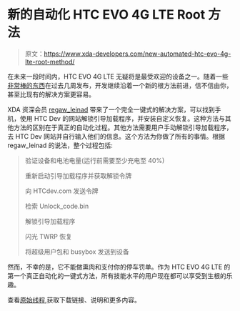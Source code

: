 # 新的自动化 HTC EVO 4G LTE Root 方法

> 原文：<https://www.xda-developers.com/new-automated-htc-evo-4g-lte-root-method/>

在未来一段时间内，HTC EVO 4G LTE 无疑将是最受欢迎的设备之一。随着一些[非常棒的东西](http://www.xda-developers.com/android/dual-core-mod-for-the-htc-evo-lte/)在过去几周发布，开发继续沿着一个新的根方法前进，信不信由你，甚至比现有的解决方案更容易。

XDA 资深会员 [regaw_leinad](http://forum.xda-developers.com/member.php?u=2326081) 带来了一个完全一键式的解决方案，可以找到手机，使用 HTC Dev 的网站解锁引导加载程序，并安装自定义恢复。这种方法与其他方法的区别在于真正的自动化过程。其他方法需要用户手动解锁引导加载程序，去 HTC Dev 网站并自行输入他们的信息。这个方法为你做了所有的事情。根据 regaw_leinad 的说法，整个过程包括:

> 验证设备和电池电量(运行前需要至少充电至 40%)
> 
> 重新启动引导加载程序并获取解锁令牌
> 
> 向 HTCdev.com 发送令牌
> 
> 检索 Unlock_code.bin
> 
> 解锁引导加载程序
> 
> 闪光 TWRP 恢复
> 
> 将超级用户包和 busybox 发送到设备

然而，不幸的是，它不能做熏肉和支付你的停车罚单。作为 HTC EVO 4G LTE 的第一个真正自动化的一键式方法，所有技能水平的用户现在都可以享受到生根的乐趣。

查看[原始线程](http://forum.xda-developers.com/showthread.php?t=1690919),获取下载链接、说明和更多内容。